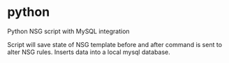 # python
Python NSG script with MySQL integration

Script will save state of NSG template before and after command is sent to alter NSG rules. Inserts data into a local mysql database.

